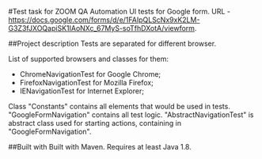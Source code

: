 #Test task for ZOOM QA Automation
UI tests for Google form. 
URL - https://docs.google.com/forms/d/e/1FAIpQLScNx9xK2LM-G3Z3fJXOQapiSK1IAoNXc_67MyS-soTfhDXotA/viewform. 

##Project description
Tests are separated for different browser.

List of supported browsers and classes for them:
- ChromeNavigationTest for Google Chrome;
- FirefoxNavigationTest for Mozilla Firefox;
- IENavigationTest for Internet Explorer;

Class "Constants" contains all elements that would be used in tests. "GoogleFormNavigation" contains all test logic. 
"AbstractNavigationTest" is abstract class used for starting actions, containing in "GoogleFormNavigation". 

##Built with
Built with Maven. Requires at least Java 1.8.